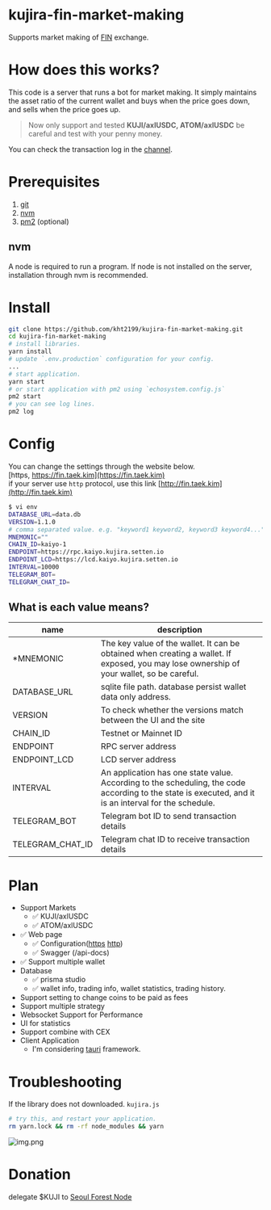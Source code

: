 # kujira-fin-market-making
Supports market making of [FIN](https://fin.kujira.app/) exchange.

# How does this works?
This code is a server that runs a bot for market making. 
It simply maintains the asset ratio of the current wallet and buys when the price goes down,
and sells when the price goes up.  

> Now only support and tested **KUJI/axlUSDC, ATOM/axlUSDC** be careful and test with your penny money. 

You can check the transaction log in the [channel](https://t.me/GreenWhaleKujira).

# Prerequisites
1. [git](https://git-scm.com/downloads)
2. [nvm](https://github.com/nvm-sh/nvm#installing-and-updating)
3. [pm2](https://www.npmjs.com/package/pm2) (optional)

## nvm
A node is required to run a program. 
If node is not installed on the server, installation through nvm is recommended.

# Install
```bash
git clone https://github.com/kht2199/kujira-fin-market-making.git
cd kujira-fin-market-making
# install libraries.
yarn install
# update `.env.production` configuration for your config.
...
# start application.
yarn start
# or start application with pm2 using `echosystem.config.js`
pm2 start
# you can see log lines.
pm2 log
```

# Config
You can change the settings through the website below.   
[https, https://fin.taek.kim](https://fin.taek.kim)  
if your server use `http` protocol, use this link [http://fin.taek.kim](http://fin.taek.kim)
```bash
$ vi env
DATABASE_URL=data.db
VERSION=1.1.0
# comma separated value. e.g. "keyword1 keyword2, keyword3 keyword4..."
MNEMONIC=""
CHAIN_ID=kaiyo-1
ENDPOINT=https://rpc.kaiyo.kujira.setten.io
ENDPOINT_LCD=https://lcd.kaiyo.kujira.setten.io
INTERVAL=10000
TELEGRAM_BOT=
TELEGRAM_CHAT_ID=
```

## What is each value means?
| name             | description                                                                                                                                           |
|------------------|-------------------------------------------------------------------------------------------------------------------------------------------------------|
| *MNEMONIC        | The key value of the wallet. It can be obtained when creating a wallet. If exposed, you may lose ownership of your wallet, so be careful.             |
| DATABASE_URL     | sqlite file path. database persist wallet data only address.                                                                                          |
| VERSION          | To check whether the versions match between the UI and the site                                                                                       |
| CHAIN_ID         | Testnet or Mainnet ID                                                                                                                                 |
| ENDPOINT         | RPC server address                                                                                                                                    |
| ENDPOINT_LCD     | LCD server address                                                                                                                                    |
| INTERVAL         | An application has one state value. According to the scheduling, the code according to the state is executed, and it is an interval for the schedule. |
| TELEGRAM_BOT     | Telegram bot ID to send transaction details                                                                                                           |
| TELEGRAM_CHAT_ID | Telegram chat ID to receive transaction details                                                                                                       |

# Plan
- Support Markets
  - ✅ KUJI/axlUSDC
  - ✅ ATOM/axlUSDC
- ✅ Web page
  - ✅ Configuration([https](https://fin.taek.kim/market-making) [http](http://fin.taek.kim/market-making))
  - ✅ Swagger (/api-docs)
- ✅ Support multiple wallet
- Database
  - ✅ prisma studio
  - ✅ wallet info, trading info, wallet statistics, trading history.
- Support setting to change coins to be paid as fees
- Support multiple strategy
- Websocket Support for Performance
- UI for statistics
- Support combine with CEX
- Client Application
  - I'm considering [tauri](https://tauri.app/) framework.

# Troubleshooting
If the library does not downloaded. `kujira.js`
```bash
# try this, and restart your application.
rm yarn.lock && rm -rf node_modules && yarn
```
![img.png](https://cdn.discordapp.com/attachments/1001151256863191071/1001416928721641593/Screenshot_2022-07-26_at_5.12.21_PM.png)


# Donation
delegate $KUJI to [Seoul Forest Node](https://blue.kujira.app/stake/kujiravaloper1ewcnz9w06u0xpqh9varg87rwnu4hy763uuxz6t)  
